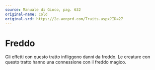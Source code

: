 ```yaml
---
source: Manuale di Gioco, pag. 632
original-name: Cold
original-srd: https://2e.aonprd.com/Traits.aspx?ID=27
---
```


# Freddo

Gli effetti con questo tratto infliggono danni da freddo. Le creature con questo
tratto hanno una connessione con il freddo magico.
